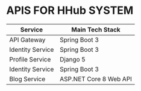 <h1>APIS FOR HHub SYSTEM</h1>

| Service | Main Tech Stack |
| --- | --- |
| API Gateway | Spring Boot 3 |
| Identity Service | Spring Boot 3 |
| Profile Service | Django 5 |
| Identity Service | Spring Boot 3 |
| Blog Service | ASP.NET Core 8 Web API |
